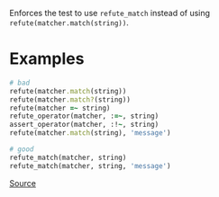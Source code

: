 
Enforces the test to use `refute_match`
instead of using `refute(matcher.match(string))`.

# Examples

```ruby
# bad
refute(matcher.match(string))
refute(matcher.match?(string))
refute(matcher =~ string)
refute_operator(matcher, :=~, string)
assert_operator(matcher, :!~, string)
refute(matcher.match(string), 'message')

# good
refute_match(matcher, string)
refute_match(matcher, string, 'message')
```

[Source](http://www.rubydoc.info/gems/rubocop/RuboCop/Cop/Minitest/RefuteMatch)